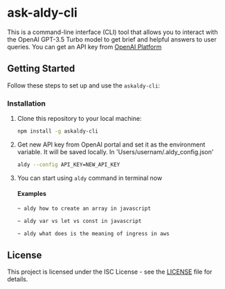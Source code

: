# ask-aldy-cli

This is a command-line interface (CLI) tool that allows you to interact with the OpenAI GPT-3.5 Turbo model to get brief and helpful answers to user queries. You can get an API key from [OpenAI Platform](https://platform.openai.com/account/api-keys)

## Getting Started

Follow these steps to set up and use the `askaldy-cli`:

### Installation

1. Clone this repository to your local machine:

   ```bash
   npm install -g askaldy-cli
   ```
2. Get new API key from OpenAI portal and set it as the environment variable. It will be saved locally. In 'Users/usernam/.aldy_config.json'
   
    ```bash
    aldy --config API_KEY=NEW_API_KEY
    ```
3. You can start using `aldy` command in terminal now

    #### Examples

    ```bash
    ~ aldy how to create an array in javascript
    ```

    ```bash
    ~ aldy var vs let vs const in javascript
    ```

    ```bash
    ~ aldy what does is the meaning of ingress in aws
    ```

## License

This project is licensed under the ISC License - see the [LICENSE](LICENSE) file for details.